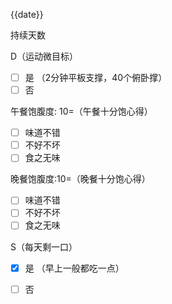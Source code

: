 {{date}} 

持续天数


D（运动微目标）
 + [ ] 是  （2分钟平板支撑，40个俯卧撑）
 + [ ] 否

午餐饱腹度: 10=（午餐十分饱心得）
  + [ ] 味道不错
  + [ ] 不好不坏
  + [ ] 食之无味

晚餐饱腹度:10=（晚餐十分饱心得）

  + [ ] 味道不错
  + [ ] 不好不坏
  + [ ] 食之无味

S（每天剩一口）
  + [x] 是  （早上一般都吃一点）
  + [ ] 否

